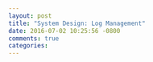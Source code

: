 ```yaml
---
layout: post
title: "System Design: Log Management"
date: 2016-07-02 10:25:56 -0800
comments: true
categories: 
---
```

